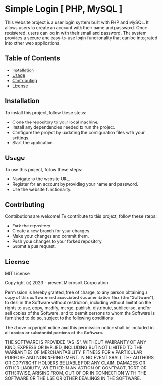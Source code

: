 # Simple Login [ PHP, MySQL ]

This website project is a user login system built with PHP and MySQL. It allows users to create an account with their name and password. Once registered, users can log in with their email and password. The system provides a secure and easy-to-use login functionality that can be integrated into other web applications.

## Table of Contents

- [Installation](#installation)
- [Usage](#usage)
- [Contributing](#contributing)
- [License](#license)

## Installation

To install this project, follow these steps:

  - Clone the repository to your local machine.
  - Install any dependencies needed to run the project.
  - Configure the project by updating the configuration files with your settings.
  - Start the application.

## Usage

To use this project, follow these steps:

 - Navigate to the website URL.
 - Register for an account by providing your name and password.
 - Use the website functionality.

## Contributing

Contributions are welcome! To contribute to this project, follow these steps:

 - Fork the repository.
 - Create a new branch for your changes.
 - Make your changes and commit them.
 - Push your changes to your forked repository.
 - Submit a pull request.

## License

MIT License

Copyright (c) 2023 - present Microsoft Corporation

Permission is hereby granted, free of charge, to any person obtaining a copy
of this software and associated documentation files (the "Software"), to deal
in the Software without restriction, including without limitation the rights
to use, copy, modify, merge, publish, distribute, sublicense, and/or sell
copies of the Software, and to permit persons to whom the Software is
furnished to do so, subject to the following conditions:

The above copyright notice and this permission notice shall be included in all
copies or substantial portions of the Software.

THE SOFTWARE IS PROVIDED "AS IS", WITHOUT WARRANTY OF ANY KIND, EXPRESS OR
IMPLIED, INCLUDING BUT NOT LIMITED TO THE WARRANTIES OF MERCHANTABILITY,
FITNESS FOR A PARTICULAR PURPOSE AND NONINFRINGEMENT. IN NO EVENT SHALL THE
AUTHORS OR COPYRIGHT HOLDERS BE LIABLE FOR ANY CLAIM, DAMAGES OR OTHER
LIABILITY, WHETHER IN AN ACTION OF CONTRACT, TORT OR OTHERWISE, ARISING FROM,
OUT OF OR IN CONNECTION WITH THE SOFTWARE OR THE USE OR OTHER DEALINGS IN THE
SOFTWARE.
